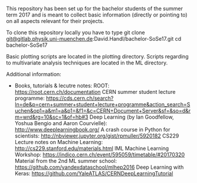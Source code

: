 This repository has been set up for the bachelor students of the summer term 2017 and is meant to collect basic information (directly or pointing to) on all aspects relevant for their projects.

To clone this repository locally you have to type
    git clone git@gitlab.physik.uni-muenchen.de:David.Handl/bachelor-SoSe17.git
    cd bachelor-SoSe17

Basic plotting scripts are located in the plotting directory. Scripts regarding to multivariate analysis techniques are located in the ML directory.

Additional information:
- Books, tutorials & lecutre notes:
    ROOT: https://root.cern.ch/documentation
    CERN summer student lecture programme: https://cds.cern.ch/search?ln=de&p=cern+summer+student+lecture+programme&action_search=Suchen&op1=a&m1=a&p1=&f1=&c=CERN+Document+Server&sf=&so=d&rm=wrd&rg=10&sc=1&of=hb#3
    Deep Learning (by Ian Goodfellow, Yoshua Bengio and Aaron Courvielle): http://www.deeplearningbook.org/
    A crash course in Python for scientists: http://nbviewer.jupyter.org/gist/rpmuller/5920182
    CS229 Lecture notes on Machine Learning: http://cs229.stanford.edu/materials.html
    IML Machine Learning Workshop: https://indico.cern.ch/event/595059/timetable/#20170320
    Material from the 2nd ML summer school: https://github.com/yandexdataschool/mlhep2016
    Deep Learning with Keras: https://github.com/YaleATLAS/CERNDeepLearningTutorial

